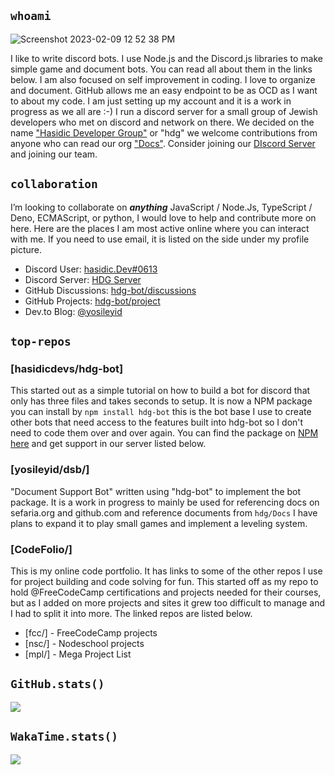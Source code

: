 ## `whoami`
![Screenshot 2023-02-09 12 52 38 PM](https://user-images.githubusercontent.com/14003326/217905523-ace96627-1417-4c8a-bbaf-a9b23248e6d4.png)


I like to write discord bots. I use Node.js and the Discord.js libraries to make simple game and document bots. You can read all about them in the links below. I am also focused on self improvement in coding. I love to organize and document. GitHub allows me an easy endpoint to be as OCD as I want to about my code. I am just setting up my account and it is a work in progress as we all are :-) I run a discord server for a small group of Jewish developers who met on discord and network on there. We decided on the name ["Hasidic Developer Group"](https://github.com/hasidicdevs) or "hdg" we welcome contributions from anyone who can read our org ["Docs"](https://github.com/hasidicdevs/Docs). Consider joining our [DIscord Server](https://discord.gg/KpGXAEnVnv) and joining our team.

## `collaboration`

I’m looking to collaborate on **_anything_** JavaScript / Node.Js, TypeScript / Deno, ECMAScript, or python, I would love to help and contribute more on here. Here are the places I am most active online where you can interact with me. If you need to use email, it is listed on the side under my profile picture.

- Discord User: [hasidic.Dev#0613](https://discord.com/user/hasidic.dev#0613)
- Discord Server: [HDG Server](https://discord.gg/KpGXAEnVnv)
- GitHub Discussions: [hdg-bot/discussions](https://github.com/orgs/hasidicdevs/discussions)
- GitHub Projects: [hdg-bot/project](https://github.com/orgs/hasidicdevs/projects/4)
- Dev.to Blog: [@yosileyid](https://dev.to/yosileyid)

## `top-repos`

### [hasidicdevs/hdg-bot]
This started out as a simple tutorial on how to build a bot for discord that only has three files and takes seconds to setup. It is now a NPM package you can install by `npm install hdg-bot` this is the bot base I use to create other bots that need access to the features built into hdg-bot so I don't need to code them over and over again. You can find the package on [NPM here](https://npmjs.com/package/hdg-bot) and get support in our server listed below.

### [yosileyid/dsb/]
"Document Support Bot" written using "hdg-bot" to implement the bot package. It is a work in progress to mainly be used for referencing docs on sefaria.org and github.com and reference documents from `hdg/Docs` I have plans to expand it to play small games and implement a leveling system.

### [CodeFolio/]

This is my online code portfolio. It has links to some of the other repos I use for project building and code solving for fun. This started off as my repo to hold @FreeCodeCamp certifications and projects needed for their courses, but as I added on more projects and sites it grew too difficult to manage and I had to split it into more. The linked repos are listed below.

- [fcc/] - FreeCodeCamp projects
- [nsc/] - Nodeschool projects
- [mpl/] - Mega Project List

## `GitHub.stats()`

<img src="https://github-readme-stats.vercel.app/api?username=yosileyid&show_icons=true&theme=transparent" />

## `WakaTime.stats()`

<img src="https://github-readme-stats.vercel.app/api/wakatime?username=yosileyid&theme=transparent" />
